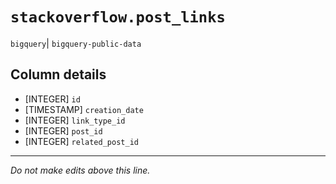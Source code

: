 # `stackoverflow.post_links`
`bigquery`| `bigquery-public-data`

## Column details
* [INTEGER]   `id`
* [TIMESTAMP] `creation_date`
* [INTEGER]   `link_type_id`
* [INTEGER]   `post_id`
* [INTEGER]   `related_post_id`

-------------------------------------------------------------------------------
*Do not make edits above this line.*
